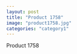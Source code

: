 ```yaml
---
layout: post
title: "Product 1758"
image: "product1758.jpg"
categories: "category1"
---
```

Product 1758

